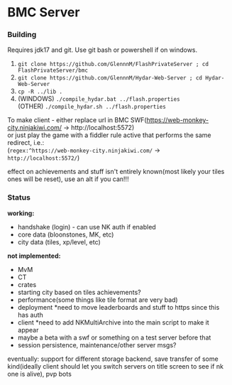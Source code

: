 # BMC Server
### Building
Requires jdk17 and git. Use git bash or powershell if on windows.

1. `git clone https://github.com/GlennnM/FlashPrivateServer ; cd FlashPrivateServer/bmc`
2. `git clone https://github.com/GlennnM/Hydar-Web-Server ; cd Hydar-Web-Server`
3. `cp -R ../lib .`
4. (WINDOWS) `./compile_hydar.bat ../flash.properties`<br>
 (OTHER) `./compile_hydar.sh ../flash.properties`

To make client - either replace url in BMC SWF(https://web-monkey-city.ninjakiwi.com/ -> http://localhost:5572)<br>or just play the game with a fiddler rule active that performs the same redirect, i.e.:<br> (`regex:^https://web-monkey-city.ninjakiwi.com/` -> `http://localhost:5572/`)

effect on achievements and stuff isn't entirely known(most likely your tiles ones will be reset), use an alt if you can!!!

### Status

**working:** 
- handshake (login) - can use NK auth if enabled
- core data (bloonstones, MK, etc)
- city data (tiles, xp/level, etc)

**not implemented:** 

- MvM
- CT
- crates
- starting city based on tiles achievements?
- performance(some things like tile format are very bad)
- deployment *need to move leaderboards and stuff to https since this has auth
- client *need to add NKMultiArchive into the main script to make it appear
- maybe a beta with a swf or something on a test server before that
- session persistence, maintenance/other server msgs?

eventually: support for different storage backend, save transfer of some kind(ideally client should let you switch servers on title screen to see if nk one is alive), pvp bots

